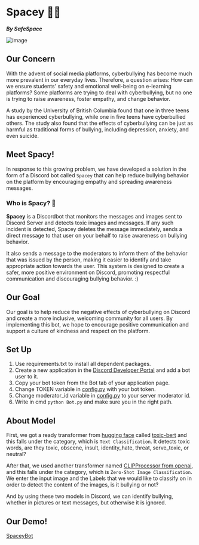 # Spacey 🤖💗
***By SafeSpace***

![image](https://user-images.githubusercontent.com/70928356/224434109-3485e827-12c0-4aa5-90aa-528899af97b8.png)

## Our Concern
With the advent of social media platforms, cyberbullying has become much more prevalent in our everyday lives. Therefore, a question arises: How can we ensure students' safety and emotional well-being on e-learning platforms? Some platforms are trying to deal with cyberbullying, but no one is trying to raise awareness, foster empathy, and change behavior.

A study by the University of British Columbia found that one in three teens has experienced cyberbullying, while one in five teens have cyberbullied others. The study also found that the effects of cyberbullying can be just as harmful as traditional forms of bullying, including depression, anxiety, and even suicide.<br>

## Meet Spacy!
In response to this growing problem, we have developed a solution in the form of a Discord bot called `Spacey` that can help reduce bullying behavior on the platform by encouraging empathy and spreading awareness messages. <br>

### Who is Spacy? 🤔

**Spacey** is a Discordbot that monitors the messages and images sent to Discord Server and detects toxic images and messages. If any such incident is detected, Spacey deletes the message immediately, sends a direct message to that user on your behalf to raise awareness on bullying behavior.

It also sends a message to the moderators to inform them of the behavior that was issued by the person, making it easier to identify and take appropriate action towards the user. This system is designed to create a safer, more positive environment on Discord, promoting respectful communication and discouraging bullying behavior. :) <br>

## Our Goal
Our goal is to help reduce the negative effects of cyberbullying on Discord and create a more inclusive, welcoming community for all users. By implementing this bot, we hope to encourage positive communication and support a culture of kindness and respect on the platform.<br>


## Set Up 
1. Use requirements.txt to install all dependent packages.<br>
2. Create a new application in the [Discord Developer Portal](https://discord.com/developers/applications) and add a bot user to it.<br>
3. Copy your bot token from the Bot tab of your application page.<br>
4. Change TOKEN variable in [config.py](https://github.com/SohailaDiab/SafeSpace/blob/main/config.py) with your bot token.<br>
5. Change moderator_id variable in [config.py](https://github.com/SohailaDiab/SafeSpace/blob/main/config.py) to your server moderator id.<br>
6. Write in cmd `python Bot.py` and make sure you in the right path.


## About Model
First, we got a ready transformer from [hugging face](https://huggingface.co/) called [toxic-bert](https://huggingface.co/unitary/toxic-bert) and this falls under the category, which is `Text Classification`. It detects toxic words, are they toxic, obscene, insult, identity_hate, threat, serve_toxic, or neutral?

After that, we used another transformer named [CLIPProcessor from openai](https://huggingface.co/openai/clip-vit-large-patch14), and this falls under the category, which is `Zero-Shot Image Classification`. We enter the input image and the Labels that we would like to classify on in order to detect the content of the images, is it bullying or not?

And by using these two models in Discord, we can identify bullying, whether in pictures or text messages, but otherwise it is ignored.


## Our Demo!
[SpaceyBot](https://user-images.githubusercontent.com/100795596/224210288-61b4bea7-e8f0-440a-991a-8c95a1a94aea.gif)

